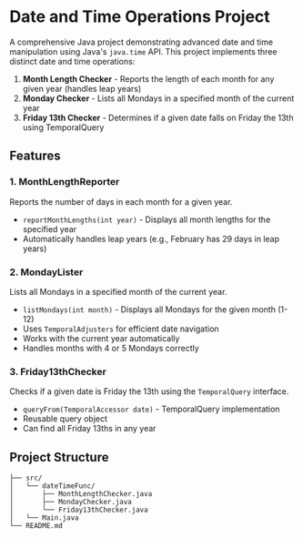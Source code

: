 # Date and Time Operations Project

A comprehensive Java project demonstrating advanced date and time manipulation using Java's `java.time` API.
This project implements three distinct date and time operations:

1. **Month Length Checker** - Reports the length of each month for any given year (handles leap years)
2. **Monday Checker** - Lists all Mondays in a specified month of the current year
3. **Friday 13th Checker** - Determines if a given date falls on Friday the 13th using TemporalQuery



## Features

### 1. MonthLengthReporter
Reports the number of days in each month for a given year.
- `reportMonthLengths(int year)` - Displays all month lengths for the specified year
- Automatically handles leap years (e.g., February has 29 days in leap years)

### 2. MondayLister

Lists all Mondays in a specified month of the current year.
- `listMondays(int month)` - Displays all Mondays for the given month (1-12)
- Uses `TemporalAdjusters` for efficient date navigation
- Works with the current year automatically
- Handles months with 4 or 5 Mondays correctly

### 3. Friday13thChecker

Checks if a given date is Friday the 13th using the `TemporalQuery` interface.

- `queryFrom(TemporalAccessor date)` - TemporalQuery implementation
- Reusable query object
- Can find all Friday 13ths in any year

## Project Structure

```
├── src/
│   └── dateTimeFunc/
│       ├── MonthLengthChecker.java
│       ├── MondayChecker.java
│       └── Friday13thChecker.java
│   └── Main.java
└── README.md